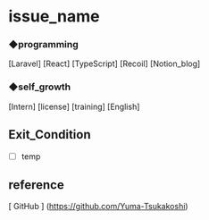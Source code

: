 # issue_name

### ◆programming
[Laravel]
[React]
[TypeScript]
[Recoil]
[Notion_blog]

### ◆self_growth
[Intern]
[license]
[training]
[English] 

## Exit_Condition
- [ ] temp

## reference
[ GitHub ] (https://github.com/Yuma-Tsukakoshi)

